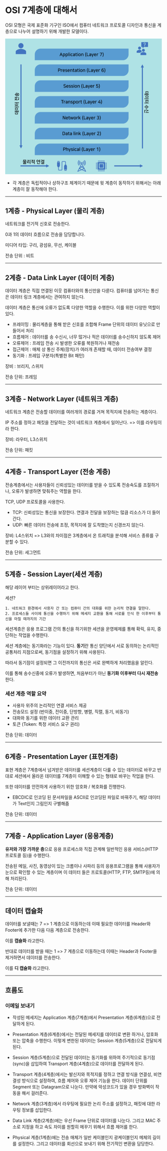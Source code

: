 # OSI 7계층에 대해서

OSI 모형은 국제 표준화 기구인 ISO에서 컴퓨터 네트워크 프로토콜 디자인과 통신을 계층으로 나누어 설명하기 위해 개발한 모델이다.

![이미지](https://raw.githubusercontent.com/C0deWave/aws_study/8b7a6533b43cfd021fa419a7d2e4c59978e6df74/%EC%9D%B4%EB%AF%B8%EC%A7%80/OSI%207%EA%B3%84%EC%B8%B5.png)

* 각 계층은 독립적이나 상하구조 체계이기 때문에 윗 계층이 동작하기 위해서는 아래 계층이 잘 동작해야 한다.  

---

## 1계층 - Physical Layer (물리 계층)

네트워크를 전기적 신호로 전송한다.

0과 1의 데이터 흐름으로 전송을 담당합니다.

미디어 타입: 구리, 광섬유, 무선, 케이블

전송 단위 : 비트

---

## 2계층 - Data Link Layer (데이터 계층)

데이터 계층은 직접 연결된 이웃 컴퓨터와의 통신만을 다룬다. 컴퓨터를 넘어가는 통신은 데이터 링크 계층에서는 관여하지 않는다.

데이터 계층은 통신에 오류가 없도록 다양한 역할을 수행한다. 이를 위한 다양한 역할이 있다.

* 프레이밍 : 물리계층을 통해 받은 신호를 조합해 Frame 단위의 데이터 유닛으로 만들어서 처리
* 흐름제어 : 데이터를 송 수신시, 너무 많거나 적은 데이터를 송수신하지 않도록 제어
* 오류제어 : 프레임 전송 시 발생한 오류를 복원하거나 재전송
* 접근제어 : 매체 상 통신 주체(장치)가 여러개 존재할 때, 데이터 전송여부 결정
* 동기화 : 프레임 구분자(특별한 Bit 패턴)

장비 : 브리지, 스위치

전송 단위: 프레임

---

## 3계층 - Network Layer (네트워크 계층)

네트워크 계층은 전송할 데이터를 여러개의 경로를 거쳐 목적지에 전송하는 계층이다.

IP 주소를 정하고 패킷을 전달하는 것이 네트워크 계층에서 일어난다. => 이를 라우팅이라 한다.

장비: 라우터, L3스위치

전송 단위: 패킷

---

## 4계층 - Transport Layer (전송 계층)

전송계층에서는 사용자들이 신뢰성있는 데이터를 받을 수 있도록 전송속도를 조절하거나, 오류가 발생하면 맞춰주는 역할을 한다.

TCP, UDP 프로토콜을 사용한다.

* TCP: 신뢰성있는 통신을 보장한다. 연결과 전달을 보장하는 많큼 리소스가 더 들어간다.
* UDP: 빠른 데이터 전송에 초정, 목적지에 잘 도착했는지 신경쓰지 않는다.

장비: L4스위치 => L3와의 차이점은 3계층에서 온 트래킥을 분석해 서비스 종류를 구분할 수 있다.

전송 단위: 세그먼트

---

## 5계층 - Session Layer(세션 계층)

해당 레이어 부터는 상위레이어라고 한다.

세션?

    1. 네트워크 환경에서 사용자 간 또는 컴퓨터 간의 대화를 위한 논리적 연결을 말한다.
    2. 프로세스들 사이에 통신을 수행하기 위해 메세지 교환을 통해 서로를 인식 한 이후부터 통신을 마칠 때까지의 기간

세션계층은 응용 프로그램 간의 통신을 하기위한 세션을 운영체제를 통해 확릭, 유지, 중단하는 작업을 수행한다.

세션 계층에는 동기화라는 기능이 있다. **동기**란 통신 양단에서 서로 동의하는 논리적인 공통처리 지점으로써, 동기점을 설정하기 위해 사용된다.

따라서 동기점이 설정되면 그 이전까지의 통신은 서로 완벽하게 처리했음을 알린다.

이를 통해 송수신중에 오류가 발생하면, 처음부터가 아닌 **동기화 이후부터 다시 재전송**한다.

### 세션 계층 역할 요약
* 사용자 위주의 논리적인 연결 서비스 제공
* 전송모드 설정 (반이중, 전이중, 단방향, 병렬, 직렬, 동기, 비동기)
* 대화와 동기를 위한 데이터 교환 관리
* 토큰 (Token: 특정 서비스 요구 권리)

전송 단위: 데이터

---

## 6계층 - Presentation Layer (표현계층)

표현 계층은 7계층에서 넘겨받은 데이터를 세션계층이 다룰 수 있는 데이터로 바꾸고 반대로 세션에서 올라온 데이터를 7계층이 이해할 수 있는 형태로 바꾸는 작업을 한다.

또한 데이터를 안전하게 사용하기 위한 암호화 / 복호화를 진행한다.

* EBCDIC로 인코딩 된 문서파일을 ASCII로 인코딩된 파일로 바꿔주기, 해당 데이터가 Text인지 그림인지 구별해줌

전송 단위: 데이터

---

## 7계층 - Application Layer (응용계층)

**유저와 가장 가까운 층**으로 응용 프로세스와 직접 관계해 일반적인 응용 서비스(HTTP 프로토콜 등)을 수행한다. 

전송된 메일, 사진, 동영상이 있는 크롬이나 사파리 등의 응용프로그램을 통해 사용자가 눈으로 확인할 수 있는 계층이며 이 데이터 들은 프로토콜(HTTP, FTP, SMTP등)에 의해 처리된다.

전송 단위: 데이터

----

## 데이터 캡슐화 

데이터를 보낼때는 7 => 1 계층으로 이동하는데 이때 필요한 데이터를 Header와 Footer에 추가한 다음 다음 계층으로 전송한다.

이를 **캡슐화** 라고한다.

반대로 데이터를 받을 때는 1 => 7 계층으로 이동하는데 이때는 Header과 Footer을 제거하면서 데이터를 전송한다.

이를 **디 캡슐화** 라고한다.

---

## 흐름도

### 이메일 보내기

* 작성된 메세지는 Application 계층(7계층)에서 Presentation 계층(6계층)으로 전달하게 된다.

* Presentation 계층(6계층)에서는 전달된 메세지를 데이터로 변환 하거나, 암호화 또는 압축을 수행한다. 이렇게 변한된 데이터는 Session 계층(5계층)으로 전달되게 된다.

* Session 계층(5계층)으로 전달된 데이터는 동기화를 위하여 주기적으로 동기점(sync)을 삽입하여 Transport 계층(4계층)으로 데이터를 전달하게 된다.

* Transport 계층(4계층)에서는 발신지와 목적지를 정하고 연결 방식을 연결성, 비연결성 방식으로 설정하여, 흐름 제어와 오류 제어 기능을 한다. 데이터 단위를 Segment 또는 Datagram으로 나눈다. 만약에 악성코드가 있을 경우 방화벽이 작동을 해서 걸러준다.

* Network 계층(3계층)에서 라우팅에 필요한 논리 주소를 설정하고, 패킷에 대한 라우팅 정보를 삽입한다.

* Data Link 계층(2계층)에는 우선 Frame 단위로 데이터를 나눈다. 그리고 MAC 주소로 지정을 하고 속도 차이를 원할히 메꾸기 위해서 흐름 제어를 한다.

* Physical 계층(1계층)에는 전송 매체가 일반 케이블인지 광케이블인지 메체의 길이를 설정한다. 그리고 데이터를 회선으로 보내기 위해 전기적인 변환을 담당한다.
